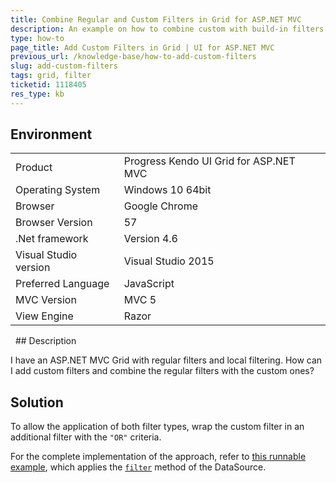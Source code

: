 ```yaml
---
title: Combine Regular and Custom Filters in Grid for ASP.NET MVC
description: An example on how to combine custom with build-in filters in a Kendo UI Grid for ASP.NET MVC.
type: how-to
page_title: Add Custom Filters in Grid | UI for ASP.NET MVC
previous_url: /knowledge-base/how-to-add-custom-filters
slug: add-custom-filters
tags: grid, filter
ticketid: 1118405
res_type: kb
---
```


## Environment

<table>
 <tr>
  <td>Product</td>
  <td>Progress Kendo UI Grid for ASP.NET MVC</td>
 </tr>
 <tr>
  <td>Operating System</td>
  <td>Windows 10 64bit</td>
 </tr>
 <tr>
  <td>Browser</td>
  <td>Google Chrome</td>
 </tr>
 <tr>
  <td>Browser Version</td>
  <td>57</td>
 </tr>
 <tr>
  <td>.Net framework</td>
  <td>Version 4.6</td>
 </tr>
 <tr>
  <td>Visual Studio version</td>
  <td>Visual Studio 2015</td>
 </tr>
 <tr>
  <td>Preferred Language</td>
  <td>JavaScript</td>
 </tr>
 <tr>
  <td>MVC Version</td>
  <td>MVC 5</td>
 </tr>
 <tr>
  <td>View Engine</td>
  <td>Razor</td>
 </tr>
</table>
 
## Description

I have an ASP.NET MVC Grid with regular filters and local filtering. How can I add custom filters and combine the regular filters with the custom ones?

## Solution

To allow the application of both filter types, wrap the custom filter in an additional filter with the `"OR"` criteria.

For the complete implementation of the approach, refer to [this runnable example](http://dojo.telerik.com/AgIgO/17), which applies the [`filter`](http://docs.telerik.com/kendo-ui/api/javascript/data/datasource#methods-filter) method of the DataSource.
